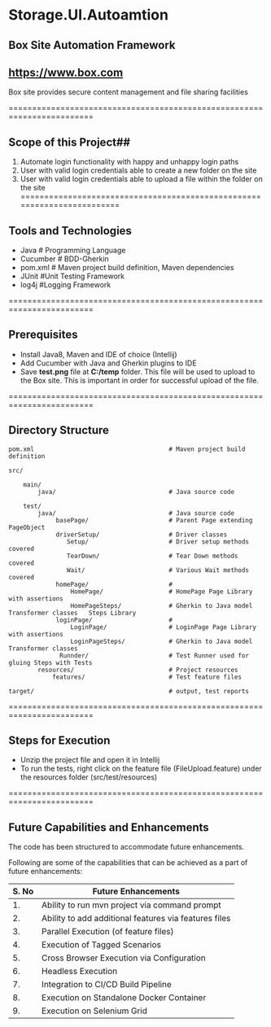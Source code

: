 # Storage.UI.Autoamtion
## Box Site Automation Framework ##

## https://www.box.com ##

Box site provides secure content management and file sharing facilities

========================================================================
## Scope of this Project##

1. Automate login functionality with happy and unhappy login paths
2. User with valid login credentials able to create a new folder on the site
3. User with valid login credentials able to upload a file within the folder on the site
========================================================================
## Tools and Technologies ##

* Java                # Programming Language
* Cucumber      # BDD-Gherkin
* pom.xml          # Maven project build definition, Maven dependencies 
* JUnit				#Unit Testing Framework
* log4j			    #Logging Framework
   
 ========================================================================
 ## Prerequisites  ##  
 * Install Java8, Maven and IDE of choice (Intellij)
 * Add Cucumber with Java and Gherkin plugins to IDE
 * Save **test.png** file at **C:/temp** folder. This file will be used to upload to the Box site. This is important in order for successful upload of the file. 

========================================================================
## Directory Structure ##

    pom.xml                                     # Maven project build definition
   
    src/
   
        main/
            java/                               # Java source code
       
        test/
            java/                               # Java source code
                 basePage/                      # Parent Page extending PageObject
                 driverSetup/                   # Driver classes
                    Setup/                      # Driver setup methods covered
                    TearDown/                   # Tear Down methods covered
                    Wait/                       # Various Wait methods covered
                 homePage/                      # 
                     HomePage/                  # HomePage Page Library with assertions
                     HomePageSteps/             # Gherkin to Java model Transformer classes   Steps Library       
                 loginPage/                     # 
                     LoginPage/                 # LoginPage Page Library with assertions
                     LoginPageSteps/            # Gherkin to Java model Transformer classes    
                  Runnder/                      # Test Runner used for gluing Steps with Tests 
            resources/                          # Project resources
                features/                       # Test feature files      
    
    target/                                     # output, test reports

========================================================================
## Steps for Execution ##

* Unzip the project file and open it in Intellij
* To run the tests, right click on the feature file (FileUpload.feature) under the resources folder (src/test/resources)

========================================================================
## Future Capabilities and Enhancements 

The code has been structured to accommodate future enhancements. 

Following are some of the capabilities that can be achieved as a part of future enhancements:

|S. No | Future Enhancements                                                                               |
|------|--------------------------------------------------------------------------------------------|
|1.    | Ability to run mvn project via command prompt                                                                         |  
|2.    | Ability to add additional features via features files                                                                   |
|3.    | Parallel Execution (of feature files)                                                      |
|4.    | Execution of Tagged Scenarios                                                              |   
|5.    | Cross Browser Execution via Configuration                                                  |
|6.    | Headless Execution                                                         |
|7.    | Integration to CI/CD Build Pipeline                                                    |
|8.    | Execution on Standalone Docker Container                                        |
|9.    |  Execution on Selenium Grid   |
